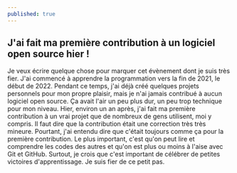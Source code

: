 ```yaml
---
published: true
---
```

## J'ai fait ma première contribution à un logiciel open source hier !

Je veux écrire quelque chose pour marquer cet évènement dont je suis très fier. J'ai commencé à apprendre la programmation vers la fin de 2021, le début de 2022. Pendant ce temps, j'ai déjà créé quelques projets personnels pour mon propre plaisir, mais je n'ai jamais contribué à aucun logiciel open source. Ça avait l'air un peu plus dur, un peu trop technique pour mon niveau. Hier, environ un an après, j'ai fait ma première contribution à un vrai projet que de nombreux de gens utilisent, moi y compris. Il faut dire que la contribution était une correction très très mineure. Pourtant, j'ai entendu dire que c'était toujours comme ça pour la première contribution. Le plus important, c'est qu'on peut lire et comprendre les codes des autres et qu'on est plus ou moins à l'aise avec Git et GitHub. Surtout, je crois que c'est important de célébrer de petites victoires d'apprentissage. Je suis fier de ce petit pas.
